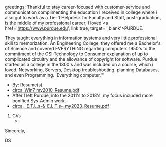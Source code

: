 greetings; Thankful to stay career-focused with customer-service and communication complimenting the education I received in college where i also got to work as a Tier 1 Helpdesk for Faculty and Staff, post-graduation, is the middle of my professional career; I loved <a href='https://www.purdue.edu', link:true, target='_blank'>PURDUE.</a> <br />

They taught everything in information systems and very little professional skill to memorization. An Engineering College, they offered me a Bachelor's of Science and covered EVERYTHING regarding computers 1950's to the commitment of the OSI:Technology to Consumer explanation of up to complicated circuitry and the allowance of copyright for software. Purdue started as a college in the 1800's and was included on a course, which i loved. Networking, Servers, Desktop troubleshooting, planning Databases, and even Programming. 'Everything computer.'"

<ul> <li>By: <span u type='css'>Resume(s)  </span></li>
  <li>
<a href='https://github.com/david-c-surbey/help-wanted-answer/blob/work-as/.github/workflows/circa_Win7_my2010_Resume.pdf', link:true>circa_Win7_my2010_Resume.pdf</a>
  </li>
  <li>
After I left Purdue, into the 2011's to 2018's, my focus included more bonified Sys-Admin work.
  </li>
  <li>
<a href='https://github.com/david-c-surbey/help-wanted-answer/blob/work-as/.github/workflows/circa_-E.T.L.s-&-E.L.T.s-_my2023_Resume.pdf', link:true>circa_-E.T.L.s-&-E.L.T.s-_my2023_Resume.pdf</a>
    </li>
</ul>
<ol>
  <li>CVs
    <ul>
       <li> </li>
    </ul>
  </li>
</ol>

 
Sincerely,

DS
